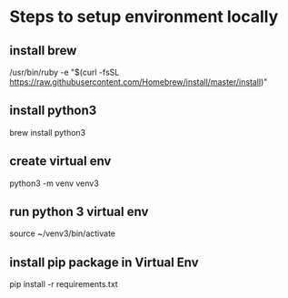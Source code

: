 # Steps to setup environment locally
## install brew
/usr/bin/ruby -e "$(curl -fsSL https://raw.githubusercontent.com/Homebrew/install/master/install)"

## install python3
brew install python3

## create virtual env
python3 -m venv venv3

## run python 3 virtual env
source ~/venv3/bin/activate

## install pip package in Virtual Env
pip install -r requirements.txt